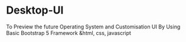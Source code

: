 # Desktop-UI
To Preview the future Operating System and Customisation UI By Using Basic Bootstrap 5 Framework &amp;html, css, javascript 
